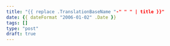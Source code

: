 ```yaml
---
title: "{{ replace .TranslationBaseName "-" " " | title }}"
date: {{ dateFormat "2006-01-02" .Date }}
tags: []
type: "post"
draft: true
---
```

